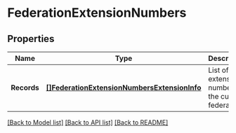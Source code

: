 # FederationExtensionNumbers

## Properties
Name | Type | Description | Notes
------------ | ------------- | ------------- | -------------
**Records** | [**[]FederationExtensionNumbersExtensionInfo**](FederationExtensionNumbersExtensionInfo.md) | List of extension numbers of the current federation | 

[[Back to Model list]](../README.md#documentation-for-models) [[Back to API list]](../README.md#documentation-for-api-endpoints) [[Back to README]](../README.md)


